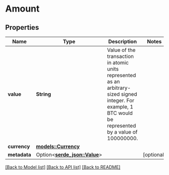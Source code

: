 # Amount

## Properties

| Name         | Type                                 | Description                                                                                                                                                 | Notes      |
| ------------ | ------------------------------------ | ----------------------------------------------------------------------------------------------------------------------------------------------------------- | ---------- |
| **value**    | **String**                           | Value of the transaction in atomic units represented as an arbitrary-sized signed integer. For example, 1 BTC would be represented by a value of 100000000. |            |
| **currency** | [**models::Currency**](Currency.md)  |                                                                                                                                                             |            |
| **metadata** | Option<[**serde_json::Value**](.md)> |                                                                                                                                                             | [optional] |

[[Back to Model list]](../README.md#documentation-for-models)
[[Back to API list]](../README.md#documentation-for-api-endpoints) [[Back to README]](../README.md)
